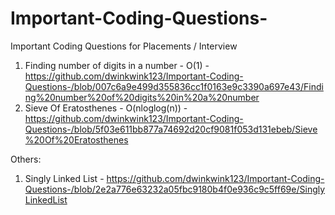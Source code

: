 # Important-Coding-Questions-
Important Coding Questions for Placements / Interview 

1. Finding number of digits in a number - O(1) - https://github.com/dwinkwink123/Important-Coding-Questions-/blob/007c6a9e499d355836cc1f0163e9c3390a697e43/Finding%20number%20of%20digits%20in%20a%20number
2. Sieve Of Eratosthenes - O(nloglog(n)) - https://github.com/dwinkwink123/Important-Coding-Questions-/blob/5f03e611bb877a74692d20cf9081f053d131ebeb/Sieve%20Of%20Eratosthenes


Others:

1. Singly Linked List - https://github.com/dwinkwink123/Important-Coding-Questions-/blob/2e2a776e63232a05fbc9180b4f0e936c9c5ff69e/SinglyLinkedList
